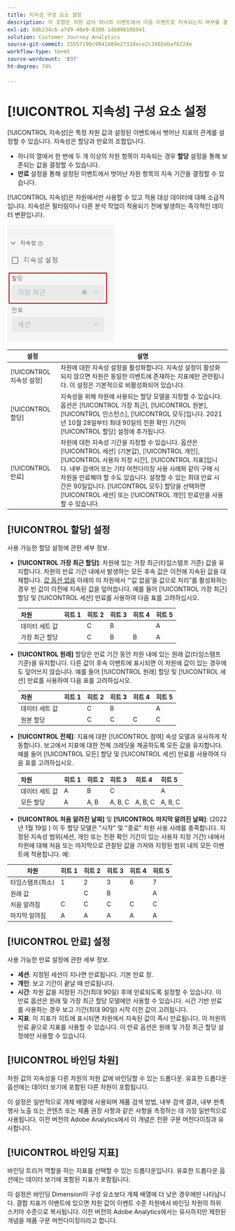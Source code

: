 ```yaml
---
title: 지속성 구성 요소 설정
description: 이 조합은 차원 값이 하나의 이벤트에서 다음 이벤트로 지속되는지 여부를 결정합니다.
exl-id: b8b234c6-a7d9-40e9-8380-1db09610b941
solution: Customer Journey Analytics
source-git-commit: 25557196c9841489e2732dece2c3402ebaf6224e
workflow-type: tm+mt
source-wordcount: '837'
ht-degree: 74%

---
```



# [!UICONTROL 지속성] 구성 요소 설정

[!UICONTROL 지속성]은 특정 차원 값과 설정된 이벤트에서 벗어난 지표의 관계를 설정할 수 있습니다. 지속성은 할당과 만료의 조합입니다.

* 하나의 열에서 한 번에 두 개 이상의 차원 항목이 지속되는 경우 **할당** 설정을 통해 보존되는 값을 결정할 수 있습니다.
* **만료** 설정을 통해 설정된 이벤트에서 벗어난 차원 항목의 지속 기간을 결정할 수 있습니다.

[!UICONTROL 지속성]은 차원에서만 사용할 수 있고 적용 대상 데이터에 대해 소급적입니다. 지속성은 필터링이나 다른 분석 작업이 적용되기 전에 발생하는 즉각적인 데이터 변환입니다.

![지속성](../assets/persistence.png)

| 설정 | 설명 |
| --- | --- |
| [!UICONTROL 지속성 설정] | 차원에 대한 지속성 설정을 활성화합니다. 지속성 설정이 활성화되지 않으면 차원은 동일한 이벤트에 존재하는 지표에만 관련됩니다. 이 설정은 기본적으로 비활성화되어 있습니다. |
| [!UICONTROL 할당] | 지속성을 위해 차원에 사용되는 할당 모델을 지정할 수 있습니다. 옵션은 [!UICONTROL 가장 최근], [!UICONTROL 원본], [!UICONTROL 인스턴스], [!UICONTROL 모두]입니다. 2021년 10월 28일부터 최대 90일의 전환 확인 기간이 [!UICONTROL 할당] 설정에 추가됩니다. |
| [!UICONTROL 만료] | 차원에 대한 지속성 기간을 지정할 수 있습니다. 옵션은 [!UICONTROL 세션] (기본값), [!UICONTROL 개인], [!UICONTROL 사용자 지정 시간], [!UICONTROL 지표]입니다. 내부 검색어 또는 기타 머천다이징 사용 사례와 같이 구매 시 차원을 만료해야 할 수도 있습니다. 설정할 수 있는 최대 만료 시간은 90일입니다. [!UICONTROL 모두] 할당을 선택하면 [!UICONTROL 세션] 또는 [!UICONTROL 개인] 만료만을 사용할 수 있습니다. |

## [!UICONTROL 할당] 설정

사용 가능한 할당 설정에 관한 세부 정보.

* **[!UICONTROL 가장 최근 할당]**: 차원에 있는 가장 최근(타임스탬프 기준) 값을 유지합니다. 차원의 만료 기간 내에서 발생하는 모든 후속 값은 이전에 지속된 값을 대체합니다. [값 옵션 없음](no-value-options.md) 아래의 이 차원에서 “‘값 없음’을 값으로 처리”를 활성화하는 경우 빈 값이 이전에 지속된 값을 덮어씁니다. 예를 들어 [!UICONTROL 가장 최근] 할당 및 [!UICONTROL 세션] 만료를 사용하여 다음 표를 고려하십시오.

   | 차원 | 히트 1 | 히트 2 | 히트 3 | 히트 4 | 히트 5 |
   | --- | --- | --- | --- | --- | --- |
   | 데이터 세트 값 |  | C | B |  | A |
   | 가장 최근 할당 |  | C | B | B | A |

* **[!UICONTROL 원래]** 할당은 만료 기간 동안 차원 내에 있는 원래 값(타임스탬프 기준)을 유지합니다. 다른 값이 후속 이벤트에 표시되면 이 차원에 값이 있는 경우에도 덮어쓰지 않습니다. 예를 들어 [!UICONTROL 원래] 할당 및 [!UICONTROL 세션] 만료를 사용하여 다음 표를 고려하십시오.

   | 차원 | 히트 1 | 히트 2 | 히트 3 | 히트 4 | 히트 5 |
   | --- | --- | --- | --- | --- | --- |
   | 데이터 세트 값 |  | C | B |  | A |
   | 원본 할당 |  | C | C | C | C |

* **[!UICONTROL 전체]**: 지표에 대한 [!UICONTROL 참여] 속성 모델과 유사하게 작동합니다. 보고에서 지표에 대한 전체 크레딧을 제공하도록 모든 값을 유지합니다. 예를 들어 [!UICONTROL 모든] 할당 및 [!UICONTROL 세션] 만료를 사용하여 다음 표를 고려하십시오.

   | 차원 | 히트 1 | 히트 2 | 히트 3 | 히트 4 | 히트 5 |
   | --- | --- | --- | --- | --- | --- |
   | 데이터 세트 값 | A | B | C |  | A |
   | 모든 할당 | A | A, B | A, B, C | A, B, C | A, B, C |

* **[!UICONTROL 처음 알려진 날짜]** 및 **[!UICONTROL 마지막 알려진 날짜]**: (2022년 1월 19일 ) 이 두 할당 모델은 &quot;시작&quot; 및 &quot;종료&quot; 차원 사용 사례를 충족합니다. 지정된 지속성 범위(세션, 개인 또는 전환 확인 기간이 있는 사용자 지정 기간) 내에서 차원에 대해 처음 또는 마지막으로 관찰된 값을 가져와 지정된 범위 내의 모든 이벤트에 적용합니다. 예:

| 차원 | 히트 1 | 히트 2 | 히트 3 | 히트 4 | 히트 5 |
| --- | --- | --- | --- | --- | --- |
| 타임스탬프(최소) | 1 | 2 | 3 | 6 | 7 |
| 원래 값 |  | C | B |  | A |
| 처음 알려짐 | C | C | C | C | C |
| 마지막 알려짐 | A | A | A | A | A |

## [!UICONTROL 만료] 설정

사용 가능한 만료 설정에 관한 세부 정보.

* **세션**: 지정된 세션이 지나면 만료됩니다. 기본 만료 창.
* **개인**: 보고 기간이 끝날 때 만료됩니다.
* **시간**: 차원 값을 지정된 기간(최대 90일) 후에 만료되도록 설정할 수 있습니다. 이 만료 옵션은 원래 및 가장 최근 할당 모델에만 사용할 수 있습니다. 시간 기반 만료를 사용하는 경우 보고 기간(최대 90일) 시작 이전 값이 고려됩니다.
* **지표**: 이 지표가 히트에 표시되면 차원에서 지속된 값이 즉시 만료됩니다. 이 차원의 만료 끝으로 지표를 사용할 수 있습니다. 이 만료 옵션은 원래 및 가장 최근 할당 설정에만 사용할 수 있습니다.

## [!UICONTROL 바인딩 차원]

차원 값의 지속성을 다른 차원의 차원 값에 바인딩할 수 있는 드롭다운. 유효한 드롭다운 옵션에는 데이터 보기에 포함된 다른 차원이 포함됩니다.

이 설정은 일반적으로 개체 배열에 사용되며 제품 검색 방법, 내부 검색 결과, 내부 판촉 행사 노출 또는 콘텐츠 또는 제품 권장 사항과 같은 사항을 측정하는 데 가장 일반적으로 사용됩니다. 이전 버전의 Adobe Analytics에서 이 개념은 전환 구문 머천다이징과 유사합니다.

## [!UICONTROL 바인딩 지표]

바인딩 트리거 역할을 하는 지표를 선택할 수 있는 드롭다운입니다. 유효한 드롭다운 옵션에는 데이터 보기에 포함된 지표가 포함됩니다.

이 설정은 바인딩 Dimension이 구성 요소보다 개체 배열에 더 낮은 경우에만 나타납니다. 결합 지표가 이벤트에 있으면 차원 값이 이벤트 수준 차원에서 바인딩 차원의 하위 스키마 수준으로 복사됩니다. 이전 버전의 Adobe Analytics에서는 유사하지만 제한된 개념을 제품 구문 머천다이징이라고 합니다.
